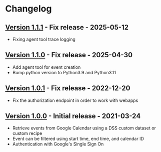 # Changelog

## [Version 1.1.1](https://github.com/dataiku/dss-plugin-google-calendar/releases/tag/v1.1.0) - Fix release - 2025-05-12

- Fixing agent tool trace logging

## [Version 1.1.0](https://github.com/dataiku/dss-plugin-google-calendar/releases/tag/v1.1.0) - Fix release - 2025-04-30

- Add agent tool for event creation
- Bump python version to Python3.9 and Python3.11

## [Version 1.0.1](https://github.com/dataiku/dss-plugin-google-calendar/releases/tag/v1.0.1) - Fix release - 2022-12-20

- Fix the authorization endpoint in order to work with webapps

## [Version 1.0.0](https://github.com/dataiku/dss-plugin-google-calendar/releases/tag/v1.0.0) - Initial release - 2021-03-24

- Retrieve events from Google Calendar using a DSS custom dataset or custom recipe
- Event can be filtered using start time, end time, and calendar ID
- Authentication with Google's Single Sign On
